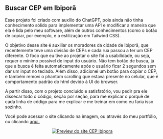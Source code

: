 ## Buscar CEP em Ibiporã

Esse projeto foi criado com auxílio do ChatGPT, pois ainda não tinha conhecimento sólido para implementar uma API e modificar a maneira que ela é lida pelo meu software, além de outros conhecimentos (como o botão de copiar, por exemplo, e a estilização em Tailwind CSS).

O objetivo desse site é auxiliar os moradores da cidade de Ibiporã, que recentemente teve uma divisão de CEPs e cada rua passou a ter um CEP diferente. O foco que eu tive ao projetar o site foi a usabilidade, ou seja, requer o mínimo possível de input do usuário. Não tem botão de busca, já que a busca é feita automaticamente após o usuário ficar 2 segundos sem dar um input no teclado. Além disso, adicionei um botão para copiar o CEP, e também removi o phantom scrolling que estava presente no celular, que é comportamento padrão do html devido à UI do browser.

A partir disso, com o projeto concluído e satisfatório, vou pedir pra ele dissecar todo o código, seção por seção, para me explicar o porquê de cada linha de código para me explicar e me treinar em como eu faria isso sozinho.

Você pode acessar o site clicando na imagem, ou através do meu portfólio, ou clicando <a href="https://rerigan.vercel.app/Extra/CEP-Ibipor%C3%A3-JS-APIs-TimeOut/index.html">aqui.</a>
<p align="center">
  <a href="https://rerigan.vercel.app/Extra/CEP-Ibipor%C3%A3-JS-APIs-TimeOut/index.html" target="_blank"><img src="./assets/preview.png" alt="Preview do site CEP Ibipora"></a>
</p>

